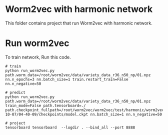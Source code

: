 # Worm2vec with harmonic network
This folder contains project that run Worm2vec with harmonic network.

# Run worm2vec
To train network, Run this code.
```
# train
python run_worm2vec.py path.worm_data=/root/worm2vec/data/variety_data_r36_n50_np/01.npz nn.n_epochs=3 nn.batch_size=1 train.restart_train=False nn.n_negative=50

# predict
python run_worm2vec.py path.worm_data=/root/worm2vec/data/variety_data_r36_n50_np/01.npz train_mode=False path.tensorboard=./ path.checkpoint_fullpath=/root/worm2vec/worm2vec/test/harmonic/worm2vec/outputs/2020-10-07/04-40-09/checkpoints/model.ckpt nn.batch_size=1 nn.n_negative=50

# project
tensorboard tensorboard  --logdir . --bind_all --port 8888

```